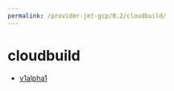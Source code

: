 ```yaml
---
permalink: /provider-jet-gcp/0.2/cloudbuild/
---
```


# cloudbuild



* [v1alpha1](v1alpha1/index.md)